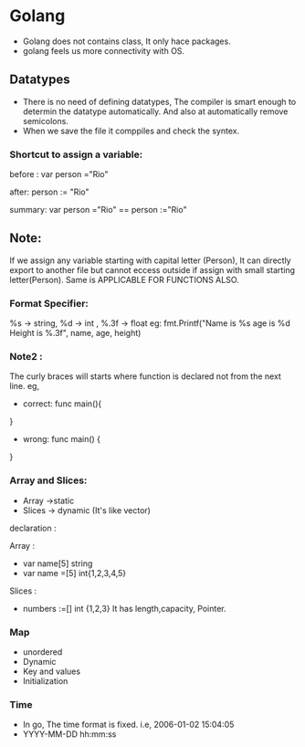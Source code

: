 # Golang
- Golang does not contains class, It only hace packages.
- golang feels us more connectivity with OS.

## Datatypes
- There is no need of defining datatypes, The compiler is smart enough to determin the datatype automatically.
And also at automatically remove semicolons.
- When we save the file it comppiles and check the syntex.

### Shortcut to assign a variable:
 before :
 var person ="Rio"

 after:
 person := "Rio"

 summary: 
 var person ="Rio" == person :="Rio"

 ## Note:
 If we assign any variable starting with capital letter (Person), It can directly export to another file but cannot eccess outside if assign with small starting letter(Person).
 Same is APPLICABLE FOR FUNCTIONS ALSO.

### Format Specifier:
%s -> string, %d -> int , %.3f -> float
eg: fmt.Printf("Name is %s age is %d Height is %.3f", name, age, height)

### Note2 : 
The curly braces will starts where function is declared not from the next line.
eg,

- correct:
func main(){

}

- wrong:
func main()
{

}

### Array and Slices:
- Array ->static 
- Slices -> dynamic (It's like vector)

declaration :

Array :
- var name[5] string
- var name =[5] int{1,2,3,4,5}

Slices :
- numbers :=[] int {1,2,3}
It has length,capacity, Pointer.


### Map

- unordered
- Dynamic
- Key and values
- Initialization
 
 ### Time
- In go, The time format is fixed. i.e, 2006-01-02 15:04:05
- YYYY-MM-DD hh:mm:ss


